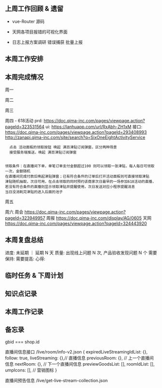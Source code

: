 ## 上周工作回顾 & 遗留
  - vue-Router 源码
  - 天网各项目报错的可视化界面

  - 日志上报方案调研
    错误捕获
    批量上报

## 本周工作安排

## 本周完成情况
  周一

  周二
  
  周三

  周四 
    - 618活动
      prd: https://doc.qima-inc.com/pages/viewpage.action?pageId=323531564
      ui: https://lanhuapp.com/url/RxAbh-ZH1xM
      接口: 
        https://doc.qima-inc.com/pages/viewpage.action?pageId=293408993
        http://zanapi.qima-inc.com/site/search?q=SixOneEightActivityService

      点击 活动面板的领取按钮 唤起 满百津贴订阅弹窗，区分两种场景
      接受服务端推送，唤起 满百津贴订阅弹窗


    领取条件：在直播间下单，单笔订单支付金额超过100 则可以领取一张津贴，每人每日可领取一次，金额随机
    在直播间完成付款后唤起津贴弹窗；已有符合条件的订单后打开活动面板则可直接领取津贴
    津贴随机抽取，次日可用，在点击领取的同时预约该商家次日最早的一场参加618活动的直播，若没有符合条件的直播则显示领取津贴并提醒使用，次日发送对应小程序提醒消息
    当日没消耗完津贴的进入后面的池子




  周五
    
  周六
    周会 https://doc.qima-inc.com/pages/viewpage.action?pageId=323949957
    周报 https://doc.qima-inc.com/display/AG/0605
    天网 https://doc.qima-inc.com/pages/viewpage.action?pageId=324443920
    
## 本周复盘总结
  进度: 未延期 ｜ 延期 N 天
  质量: 出现线上问题 N 次, 产品验收发现问题 N 个
  需要保持:
  需要提高:
  心得:

## 临时任务 & 下周计划
  
## 知识点记录

## 本周工作记录
  
## 备忘录
  gbid === shop.id

  直播间信息接口 /live/room/info-v2.json
  {
    expiredLiveStreamingIdList: {},
    follow: true,
    liveStreaming: {},// 直播信息
    previousRoom: {}, // 上一个直播间信息
    nextRoom: {},     // 下一个直播间信息
    previewGoodsList: [],
    roomIdList: [],
    umpIcons: [],     // 营销图标
  }

  直播间预告信息 /live/get-live-stream-collection.json
  
  